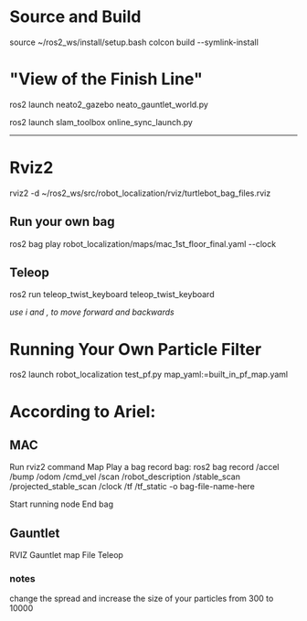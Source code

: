 # Source and Build
source ~/ros2_ws/install/setup.bash
colcon build --symlink-install

# "View of the Finish Line"
ros2 launch neato2_gazebo neato_gauntlet_world.py

ros2 launch slam_toolbox online_sync_launch.py

---
# Rviz2
rviz2 -d ~/ros2_ws/src/robot_localization/rviz/turtlebot_bag_files.rviz

## Run your own bag
ros2 bag play robot_localization/maps/mac_1st_floor_final.yaml --clock 


## Teleop
ros2 run teleop_twist_keyboard teleop_twist_keyboard

*use i and , to move forward and backwards*

# Running Your Own Particle Filter
ros2 launch robot_localization test_pf.py map_yaml:=built_in_pf_map.yaml




# According to Ariel:

## MAC
Run rviz2 command
Map
Play a bag
record bag: ros2 bag record /accel /bump /odom /cmd_vel /scan /robot_description /stable_scan /projected_stable_scan /clock /tf /tf_static -o bag-file-name-here

Start running node
End bag


## Gauntlet
RVIZ
Gauntlet map
File
Teleop

### notes

change the spread and increase the size of your particles
from 300 to 10000
